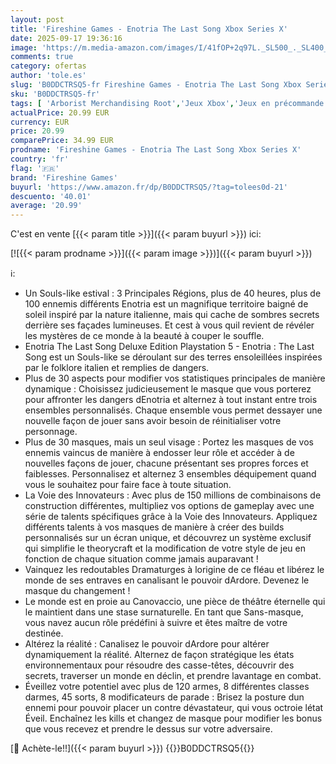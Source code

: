 ```yaml
---
layout: post
title: 'Fireshine Games - Enotria The Last Song Xbox Series X'
date: 2025-09-17 19:36:16
image: 'https://m.media-amazon.com/images/I/41fOP+2q97L._SL500_._SL400_.jpg'
comments: true
category: ofertas
author: 'tole.es'
slug: 'B0DDCTRSQ5-fr Fireshine Games - Enotria The Last Song Xbox Series X'
sku: 'B0DDCTRSQ5-fr'
tags: [ 'Arborist Merchandising Root','Jeux Xbox','Jeux en précommande','Jeux pour Xbox Series X et S','Jeux vidéo','Jeux vidéo en précommande','Self Service','Special Features Stores','Xbox Series X et S : Consoles, jeux et accessoires','aff3b05f-d5fd-45b0-ab66-733bf29b9eed_0','aff3b05f-d5fd-45b0-ab66-733bf29b9eed_4701','aff3b05f-d5fd-45b0-ab66-733bf29b9eed_601','aff3b05f-d5fd-45b0-ab66-733bf29b9eed_701','fireshine games','🇫🇷', ]
actualPrice: 20.99 EUR
currency: EUR
price: 20.99
comparePrice: 34.99 EUR
prodname: 'Fireshine Games - Enotria The Last Song Xbox Series X'
country: 'fr'
flag: '🇫🇷'
brand: 'Fireshine Games'
buyurl: 'https://www.amazon.fr/dp/B0DDCTRSQ5/?tag=tolees0d-21'
descuento: '40.01'
average: '20.99'
---
```


C'est en vente [{{< param title >}}]({{< param buyurl >}}) ici:

[![{{< param prodname >}}]({{< param image >}})]({{< param buyurl >}})

ℹ️:

- Un Souls-like estival : 3 Principales Régions, plus de 40 heures, plus de 100 ennemis différents Enotria est un magnifique territoire baigné de soleil inspiré par la nature italienne, mais qui cache de sombres secrets derrière ses façades lumineuses. Et cest à vous quil revient de révéler les mystères de ce monde à la beauté à couper le souffle.
- Enotria The Last Song Deluxe Edition Playstation 5 - Enotria : The Last Song est un Souls-like se déroulant sur des terres ensoleillées inspirées par le folklore italien et remplies de dangers.
- Plus de 30 aspects pour modifier vos statistiques principales de manière dynamique : Choisissez judicieusement le masque que vous porterez pour affronter les dangers dEnotria et alternez à tout instant entre trois ensembles personnalisés. Chaque ensemble vous permet dessayer une nouvelle façon de jouer sans avoir besoin de réinitialiser votre personnage.
- Plus de 30 masques, mais un seul visage : Portez les masques de vos ennemis vaincus de manière à endosser leur rôle et accéder à de nouvelles façons de jouer, chacune présentant ses propres forces et faiblesses. Personnalisez et alternez 3 ensembles déquipement quand vous le souhaitez pour faire face à toute situation.
- La Voie des Innovateurs : Avec plus de 150 millions de combinaisons de construction différentes, multipliez vos options de gameplay avec une série de talents spécifiques grâce à la Voie des Innovateurs. Appliquez différents talents à vos masques de manière à créer des builds personnalisés sur un écran unique, et découvrez un système exclusif qui simplifie le theorycraft et la modification de votre style de jeu en fonction de chaque situation comme jamais auparavant !
- Vainquez les redoutables Dramaturges à lorigine de ce fléau et libérez le monde de ses entraves en canalisant le pouvoir dArdore. Devenez le masque du changement !
- Le monde est en proie au Canovaccio, une pièce de théâtre éternelle qui le maintient dans une stase surnaturelle. En tant que Sans-masque, vous navez aucun rôle prédéfini à suivre et êtes maître de votre destinée.
- Altérez la réalité : Canalisez le pouvoir dArdore pour altérer dynamiquement la réalité. Alternez de façon stratégique les états environnementaux pour résoudre des casse-têtes, découvrir des secrets, traverser un monde en déclin, et prendre lavantage en combat.
- Éveillez votre potentiel avec plus de 120 armes, 8 différentes classes darmes, 45 sorts, 8 modificateurs de parade : Brisez la posture dun ennemi pour pouvoir placer un contre dévastateur, qui vous octroie létat Éveil. Enchaînez les kills et changez de masque pour modifier les bonus que vous recevez et prendre le dessus sur votre adversaire.

[🛒 Achète-le!!]({{< param buyurl >}})
{{<world>}}B0DDCTRSQ5{{</world>}}
